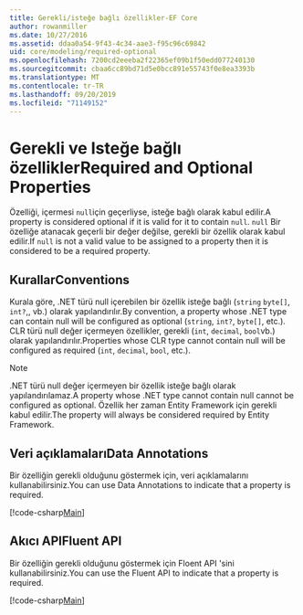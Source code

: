 ```yaml
---
title: Gerekli/isteğe bağlı özellikler-EF Core
author: rowanmiller
ms.date: 10/27/2016
ms.assetid: ddaa0a54-9f43-4c34-aae3-f95c96c69842
uid: core/modeling/required-optional
ms.openlocfilehash: 7200cd2eeeba2f22365ef09b1f50edd077240130
ms.sourcegitcommit: cbaa6cc89bd71d5e0bcc891e55743f0e8ea3393b
ms.translationtype: MT
ms.contentlocale: tr-TR
ms.lasthandoff: 09/20/2019
ms.locfileid: "71149152"
---
```

# <a name="required-and-optional-properties"></a><span data-ttu-id="48b2e-102">Gerekli ve Isteğe bağlı özellikler</span><span class="sxs-lookup"><span data-stu-id="48b2e-102">Required and Optional Properties</span></span>

<span data-ttu-id="48b2e-103">Özelliği, içermesi `null`için geçerliyse, isteğe bağlı olarak kabul edilir.</span><span class="sxs-lookup"><span data-stu-id="48b2e-103">A property is considered optional if it is valid for it to contain `null`.</span></span> <span data-ttu-id="48b2e-104">`null` Bir özelliğe atanacak geçerli bir değer değilse, gerekli bir özellik olarak kabul edilir.</span><span class="sxs-lookup"><span data-stu-id="48b2e-104">If `null` is not a valid value to be assigned to a property then it is considered to be a required property.</span></span>

## <a name="conventions"></a><span data-ttu-id="48b2e-105">Kurallar</span><span class="sxs-lookup"><span data-stu-id="48b2e-105">Conventions</span></span>

<span data-ttu-id="48b2e-106">Kurala göre, .NET türü null içerebilen bir özellik isteğe bağlı (`string` `byte[]`, `int?`,, vb.) olarak yapılandırılır.</span><span class="sxs-lookup"><span data-stu-id="48b2e-106">By convention, a property whose .NET type can contain null will be configured as optional (`string`, `int?`, `byte[]`, etc.).</span></span> <span data-ttu-id="48b2e-107">CLR türü null değer içermeyen özellikler, gerekli (`int`, `decimal`, `bool`vb.) olarak yapılandırılır.</span><span class="sxs-lookup"><span data-stu-id="48b2e-107">Properties whose CLR type cannot contain null will be configured as required (`int`, `decimal`, `bool`, etc.).</span></span>

> [!NOTE]  
> <span data-ttu-id="48b2e-108">.NET türü null değer içermeyen bir özellik isteğe bağlı olarak yapılandırılamaz.</span><span class="sxs-lookup"><span data-stu-id="48b2e-108">A property whose .NET type cannot contain null cannot be configured as optional.</span></span> <span data-ttu-id="48b2e-109">Özellik her zaman Entity Framework için gerekli kabul edilir.</span><span class="sxs-lookup"><span data-stu-id="48b2e-109">The property will always be considered required by Entity Framework.</span></span>

## <a name="data-annotations"></a><span data-ttu-id="48b2e-110">Veri açıklamaları</span><span class="sxs-lookup"><span data-stu-id="48b2e-110">Data Annotations</span></span>

<span data-ttu-id="48b2e-111">Bir özelliğin gerekli olduğunu göstermek için, veri açıklamalarını kullanabilirsiniz.</span><span class="sxs-lookup"><span data-stu-id="48b2e-111">You can use Data Annotations to indicate that a property is required.</span></span>

[!code-csharp[Main](../../../samples/core/Modeling/DataAnnotations/Samples/Required.cs?highlight=14)]

## <a name="fluent-api"></a><span data-ttu-id="48b2e-112">Akıcı API</span><span class="sxs-lookup"><span data-stu-id="48b2e-112">Fluent API</span></span>

<span data-ttu-id="48b2e-113">Bir özelliğin gerekli olduğunu göstermek için Floent API 'sini kullanabilirsiniz.</span><span class="sxs-lookup"><span data-stu-id="48b2e-113">You can use the Fluent API to indicate that a property is required.</span></span>

[!code-csharp[Main](../../../samples/core/Modeling/FluentAPI/Samples/Required.cs?highlight=11-13)]

